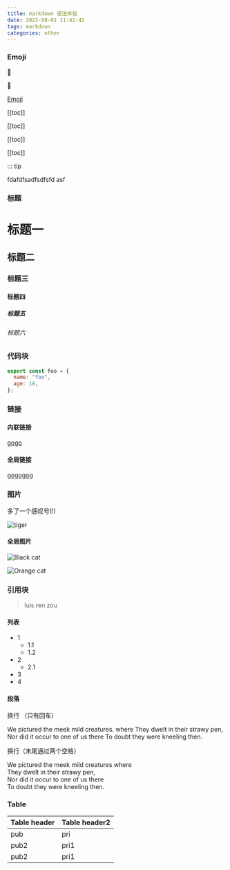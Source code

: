 ```yaml
---
title: markdown 语法体验
date: 2022-08-01 11:42:42
tags: markdown
categories: other
---
```


### Emoji

:100:

:tada:

[Emoji](https://github.com/markdown-it/markdown-it-emoji/blob/master/lib/data/full.json)

[[toc]]

[[toc]]

[[toc]]

[[toc]]

::: tip

fdafdfsadfsdfsfd asf

### 标题

# 标题一

## 标题二

### 标题三

#### 标题四

##### 标题五

###### 标题六

### 代码块

```js
export const foo = {
  name: "foo",
  age: 18,
};
```

### 链接

#### 内联链接

[gogo](www.google.com)

#### 全局链接

[gogogog][gourl]

[gourl]: www.google.com

### 图片

多了一个感叹号(!)

![tiger](https://cdn.jsdelivr.net/gh/xuchao996/gallary@main/imgs/Tiger.50.jpg)

#### 全局图片

![Black cat][black]

![Orange cat][orange]

[black]: https://upload.wikimedia.org/wikipedia/commons/a/a3/81_INF_DIV_SSI.jpg
[orange]: http://icons.iconarchive.com/icons/google/noto-emoji-animals-nature/256/22221-cat-icon.png

### 引用块

> luis ren zou

#### 列表

- 1
  - 1.1
  - 1.2
- 2
  - 2.1
- 3
- 4

#### 段落

换行 （只有回车）

We pictured the meek mild creatures.
where They dwelt in their strawy pen,
Nor did it occur to one of us there
To doubt they were kneeling then.

换行（末尾通过两个空格）

We pictured the meek mild creatures where  
They dwelt in their strawy pen,  
Nor did it occur to one of us there  
To doubt they were kneeling then.

### Table

| Table header | Table header2 |
| ------------ | ------------- |
| pub          | pri           |
| pub2         | pri1          |
| pub2         | pri1          |
